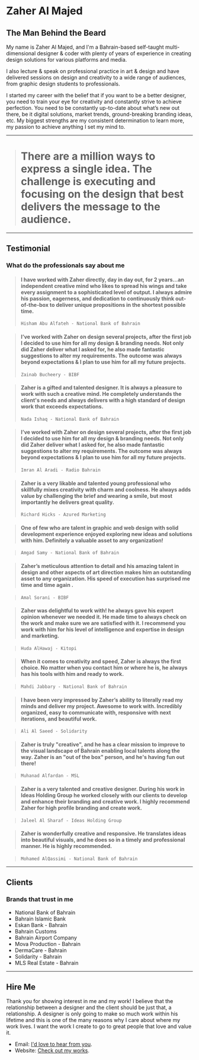 # Zaher Al Majed

## The Man Behind the Beard

My name is Zaher Al Majed, and I'm a Bahrain-based self-taught multi-dimensional designer & coder with plenty of years of experience in creating design solutions for various platforms and media.

I also lecture & speak on professional practice in art & design and have delivered sessions on design and creativity to a wide range of audiences, from graphic design students to professionals.

I started my career with the belief that if you want to be a better designer, you need to train your eye for creativity and constantly strive to achieve perfection. You need to be constantly up-to-date about what’s new out there, be it digital solutions, market trends, ground-breaking branding ideas, etc. My biggest strengths are my consistent determination to learn more, my passion to achieve anything I set my mind to.

---

> # There are a million ways to express a single idea. The challenge is executing and focusing on the design that best delivers the message to the audience.

---

## Testimonial

### What do the professionals say about me

> #### I have worked with Zaher directly, day in day out, for 2 years…an independent creative mind who likes to spread his wings and take every assignment to a sophisticated level of output. I always admire his passion, eagerness, and dedication to continuously think out-of-the-box to deliver unique propositions in the shortest possible time.
>
> `Hisham Abu Alfateh - National Bank of Bahrain`

> #### I’ve worked with Zaher on design several projects, after the first job I decided to use him for all my design & branding needs. Not only did Zaher deliver what I asked for, he also made fantastic suggestions to alter my requirements. The outcome was always beyond expectations & I plan to use him for all my future projects.
>
> `Zainab Bucheery - BIBF`

> #### Zaher is a gifted and talented designer. It is always a pleasure to work with such a creative mind. He completely understands the client's needs and always delivers with a high standard of design work that exceeds expectations.
>
> `Nada Ishaq - National Bank of Bahrain`

> #### I’ve worked with Zaher on design several projects, after the first job I decided to use him for all my design & branding needs. Not only did Zaher deliver what I asked for, he also made fantastic suggestions to alter my requirements. The outcome was always beyond expectations & I plan to use him for all my future projects.
>
> `Imran Al Aradi - Radio Bahrain`

> #### Zaher is a very likable and talented young professional who skillfully mixes creativity with charm and coolness. He always adds value by challenging the brief and wearing a smile, but most importantly he delivers great quality.
>
> `Richard Hicks - Azured Marketing`

> #### One of few who are talent in graphic and web design with solid development experience enjoyed exploring new ideas and solutions with him. Definitely a valuable asset to any organization!

> `Amgad Samy - National Bank of Bahrain`

> #### Zaher’s meticulous attention to detail and his amazing talent in design and other aspects of art direction makes him an outstanding asset to any organization. His speed of execution has surprised me time and time again .

> `Amal Sorani - BIBF`

> #### Zaher was delightful to work with! he always gave his expert opinion whenever we needed it. He made time to always check on the work and make sure we are satisfied with it. I recommend you work with him for his level of intelligence and expertise in design and marketing.

> `Huda AlHawaj - Kitopi`

> #### When it comes to creativity and speed, Zaher is always the first choice. No matter when you contact him or where he is, he always has his tools with him and ready to work.

> `Mahdi Jabbary - National Bank of Bahrain`

> #### I have been very impressed by Zaher’s ability to literally read my minds and deliver my project. Awesome to work with. Incredibly organized, easy to communicate with, responsive with next iterations, and beautiful work.

> `Ali Al Saeed - Solidarity`

> #### Zaher is truly "creative", and he has a clear mission to improve to the visual landscape of Bahrain enabling local talents along the way. Zaher is an "out of the box" person, and he's having fun out there!

> `Muhanad Alfardan - MSL`

> #### Zaher is a very talented and creative designer. During his work in Ideas Holding Group he worked closely with our clients to develop and enhance their branding and creative work. I highly recommend Zaher for high profile branding and create work.

> `Jaleel Al Sharaf - Ideas Holding Group`

> #### Zaher is wonderfully creative and responsive. He translates ideas into beautiful visuals, and he does so in a timely and professional manner. He is highly recommended.

> `Mohamed AlQassimi - National Bank of Bahrain`

---

## Clients

### Brands that trust in me

- National Bank of Bahrain
- Bahrain Islamic Bank
- Eskan Bank - Bahrain
- Bahrain Customs
- Bahrain Airport Company
- Mova Production - Bahrain
- DermaCare - Bahrain
- Solidarity - Bahrain
- MLS Real Estate - Bahrain

---

## Hire Me

Thank you for showing interest in me and my work! I believe that the relationship between a designer and the client should be just that, a relationship. A designer is only going to make so much work within his lifetime and this is one of the many reasons why I care about where my work lives. I want the work I create to go to great people that love and value it.

- Email: [I'd love to hear from you](mailto:Zaher.almajed@gmail.com).
- Website: [Check out my works](https://zaher.design).
